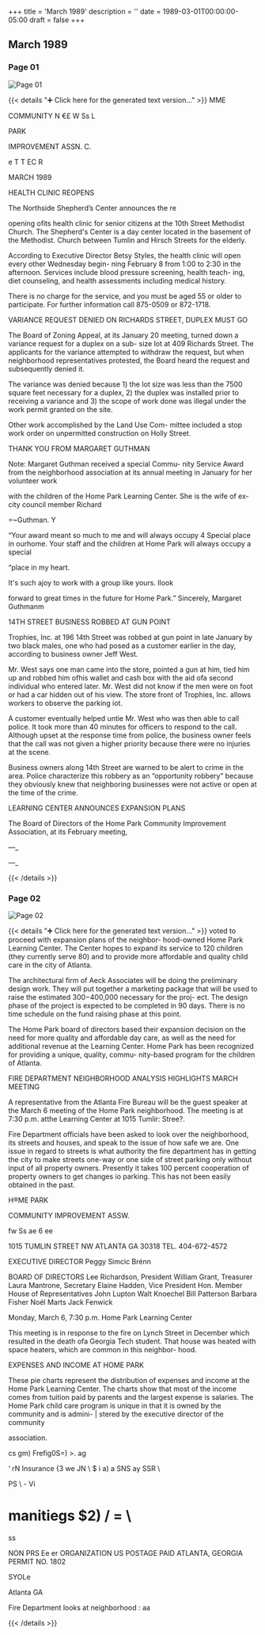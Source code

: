 +++
title = 'March 1989'
description = ''
date = 1989-03-01T00:00:00-05:00
draft = false
+++

## March 1989


### Page 01

![Page 01](/1989-03_01.jpg)

{{< details "➕ Click here for the generated text version..." >}}
MME

COMMUNITY
N €£ W Ss L

PARK

IMPROVEMENT ASSN. C.

e T T EC R

MARCH 1989

HEALTH CLINIC REOPENS

The Northside Shepherd’s Center announces the re

opening ofits health clinic for senior citizens at the 10th
Street Methodist Church. The Shepherd's Center is a
day center located in the basement of the Methodist.
Church between Tumlin and Hirsch Streets for the
elderly.

According to Executive Director Betsy Styles, the
health clinic will open every other Wednesday begin-
ning February 8 from 1:00 to 2:30 in the afternoon.
Services include blood pressure screening, health teach-
ing, diet counseling, and health assessments including
medical history.

There is no charge for the service, and you must be
aged 55 or older to participate. For further information
call 875-0509 or 872-1718.

VARIANCE REQUEST DENIED ON
RICHARDS STREET, DUPLEX MUST GO

The Board of Zoning Appeal, at its January 20 meeting,
turned down a variance request for a duplex on a sub-
size lot at 409 Richards Street. The applicants for the
variance attempted to withdraw the request, but when
neighborhood representatives protested, the Board
heard the request and subsequently denied it.

The variance was denied because 1) the Iot size
was less than the 7500 square feet necessary for a
duplex, 2) the duplex was installed prior to receiving a
variance and 3) the scope of work done was illegal
under the work permit granted on the site.

Other work accomplished by the Land Use Com-
mittee included a stop work order on unpermitted
construction on Holly Street.

THANK YOU FROM
MARGARET GUTHMAN

Note: Margaret Guthman received a special Commu-
nity Service Award from the neighborhood association
at its annual meeting in January for her volunteer work

with the children of the Home Park Learning Center.
She is the wife of ex-city council member Richard

=~Guthman. Y

“Your award meant so much to me and will always
occupy 4 Special place in ourhome. Your staff and the
children at Home Park will always occupy a special

“place in my heart.

It's such ajoy to work with a group like yours. Ilook

forward to great times in the future for Home Park.”
Sincerely,
Margaret Guthmanm

14TH STREET BUSINESS ROBBED
AT GUN POINT

Trophies, Inc. at 196 14th Street was robbed at gun
point in late January by two black males, one who had
posed as a customer earlier in the day, according to
business owner Jeff West.

Mr. West says one man came into the store,
pointed a gun at him, tied him up and robbed him ofhis
wallet and cash box with the aid ofa second individual
who entered later. Mr. West did not know if the men
were on foot or had a car hidden out of his view. The
store front of Trophies, Inc. allows workers to observe
the parking iot.

A customer eventually helped untie Mr. West who
was then able to call police. It took more than 40
minutes for officers to respond to the call. Although
upset at the response time from police, the business
owner feels that the call was not given a higher priority
because there were no injuries at the scene.

Business owners along 14th Street are warned to
be alert to crime in the area. Police characterize this
robbery as an “opportunity robbery” because they
obviously knew that neighboring businesses were not
active or open at the time of the crime.

LEARNING CENTER ANNOUNCES
EXPANSION PLANS

The Board of Directors of the Home Park Community
Improvement Association, at its February meeting,

—_

—_


{{< /details >}}




### Page 02

![Page 02](/1989-03_02.jpg)

{{< details "➕ Click here for the generated text version..." >}}
voted to proceed with expansion plans of the neighbor-
hood-owned Home Park Learning Center. The Center
hopes to expand its service to 120 children (they
currently serve 80) and to provide more affordable and
quality child care in the city of Atlanta.

The architectural firm of Aeck Associates will be
doing the preliminary design work. They will put
together a marketing package that will be used to raise
the estimated $300-$400,000 necessary for the proj-
ect. The design phase of the project is expected to be
completed in 90 days. There is no time schedule on the
fund raising phase at this point.

The Home Park board of directors based their
expansion decision on the need for more quality and
affordable day care, as well as the need for additional
revenue at the Learning Center. Home Park has been
recognized for providing a unique, quality, commu-
nity-based program for the children of Atlanta.

FIRE DEPARTMENT NEIGHBORHOOD
ANALYSIS HIGHLIGHTS
MARCH MEETING

A representative from the Atlanta Fire Bureau will be
the guest speaker at the March 6 meeting of the Home
Park neighborhood. The meeting is at 7:30 p.m. atthe
Learning Center at 1015 Tumlir: Stree?.

Fire Department officials have been asked to look
over the neighborhood, its streets and houses, and
speak to the issue of how safe we are. One issue in
regard to streets is what authority the fire department
has in getting the city to make streets one-way or one
side of street parking only without input of all property
owners. Presently it takes 100 percent cooperation of
property owners to get changes io parking. This has
not been easily obtained in the past.

H®ME PARK

COMMUNITY IMPROVEMENT ASSW.

fw Ss ae 6 ee

1015 TUMLIN STREET NW ATLANTA GA 30318 TEL. 404-672-4572

EXECUTIVE DIRECTOR
Peggy Simcic Brénn

BOARD OF DIRECTORS
Lee Richardson, President
William Grant, Treasurer
Laura Mantrone, Secretary
Elaine Hadden, Vice President
Hon. Member House of
Representatives John Lupton
Walt Knoechel
Bill Patterson
Barbara Fisher
Noél Marts
Jack Fenwick

Monday, March 6, 7:30 p.m.
Home Park Learning Center

This meeting is in response to the fire on Lynch
Street in December which resulted in the death ofa
Georgia Tech student. That house was heated with
space heaters, which are common in this neighbor-
hood.

EXPENSES AND INCOME AT HOME PARK

These pie charts represent the distribution of expenses
and income at the Home Park Learning Center. The
charts show that most of the income comes from
tuition paid by parents and the largest expense is
salaries. The Home Park child care program is unique
in that it is owned by the community and is admini- |
stered by the executive director of the community

association.

cs gm)
Frefig0S=) >.
ag

‘ rN
Insurance {3 we JN \ $
i a) a SNS ay SSR \

PS \ - Vi

manitiegs $2) / = \
=
ss

NON PRS Ee er
ORGANIZATION
US POSTAGE PAID
ATLANTA, GEORGIA
PERMIT NO. 1802

SYOLe

Atlanta GA

Fire Department looks at neighborhood : aa


{{< /details >}}


